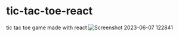 # tic-tac-toe-react
tic tac toe game made with react
![Screenshot 2023-06-07 122841](https://github.com/IsekaiCode/tic-tac-toe-react/assets/109307799/9ee8d1b5-1e83-476c-94e4-a6861def3e60)
